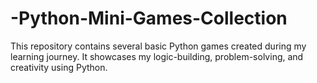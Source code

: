# -Python-Mini-Games-Collection
This repository contains several basic Python games created during my learning journey. It showcases my logic-building, problem-solving, and creativity using Python.
